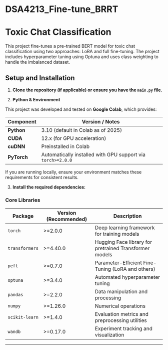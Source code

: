 # DSA4213_Fine-tune_BRRT
# Toxic Chat Classification

This project fine-tunes a pre-trained BERT model for toxic chat classification using two approaches: LoRA and full fine-tuning. The project includes hyperparameter tuning using Optuna and uses class weighting to handle the imbalanced dataset.

## Setup and Installation

1.  **Clone the repository (if applicable) or ensure you have the `main.py` file.**

2. **Python & Environment**

This project was developed and tested on **Google Colab**, which provides:

| Component | Version / Notes |
|------------|-----------------|
| **Python** | 3.10 (default in Colab as of 2025) |
| **CUDA** | 12.x (for GPU acceleration) |
| **cuDNN** | Preinstalled in Colab |
| **PyTorch** | Automatically installed with GPU support via `torch>=2.0.0` |

If you are running locally, ensure your environment matches these requirements for consistent results.

3.  **Install the required dependencies:**

   ### Core Libraries

| Package | Version (Recommended) | Description |
|----------|----------------------|-------------|
| `torch` | >=2.0.0 | Deep learning framework for training models |
| `transformers` | >=4.40.0 | Hugging Face library for pretrained Transformer models |
| `peft` | >=0.7.0 | Parameter-Efficient Fine-Tuning (LoRA and others) |
| `optuna` | >=3.4.0 | Automated hyperparameter tuning |
| `pandas` | >=2.2.0 | Data manipulation and processing |
| `numpy` | >=1.26.0 | Numerical operations |
| `scikit-learn` | >=1.4.0 | Evaluation metrics and preprocessing utilities |
| `wandb` | >=0.17.0 | Experiment tracking and visualization |

---

